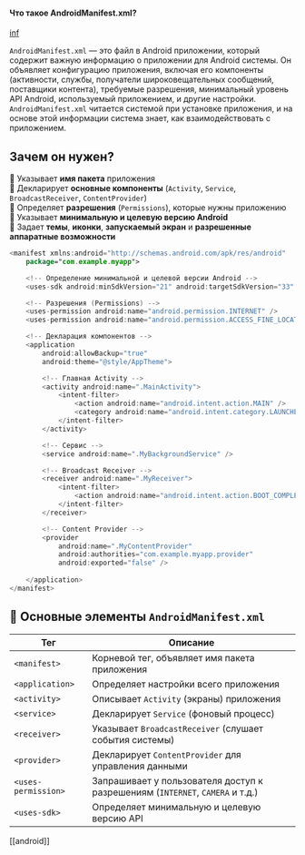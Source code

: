 #### Что такое AndroidManifest.xml?

[inf](https://github.com/Senchick/android-interview?tab=readme-ov-file#что-такое-androidmanifestxml)

`AndroidManifest.xml` — это файл в Android приложении, который содержит важную информацию о приложении для Android системы. Он объявляет конфигурацию приложения, включая его компоненты (активности, службы, получатели широковещательных сообщений, поставщики контента), требуемые разрешения, минимальный уровень API Android, используемый приложением, и другие настройки. `AndroidManifest.xml` читается системой при установке приложения, и на основе этой информации система знает, как взаимодействовать с приложением.


## **Зачем он нужен?**

📍 Указывает **имя пакета** приложения  
📍 Декларирует **основные компоненты** (`Activity`, `Service`, `BroadcastReceiver`, `ContentProvider`)  
📍 Определяет **разрешения** (`Permissions`), которые нужны приложению  
📍 Указывает **минимальную и целевую версию Android**  
📍 Задает **темы**, **иконки**, **запускаемый экран** и **разрешенные аппаратные возможности**

```kotlin 
<manifest xmlns:android="http://schemas.android.com/apk/res/android"
    package="com.example.myapp">

    <!-- Определение минимальной и целевой версии Android -->
    <uses-sdk android:minSdkVersion="21" android:targetSdkVersion="33" />

    <!-- Разрешения (Permissions) -->
    <uses-permission android:name="android.permission.INTERNET" />
    <uses-permission android:name="android.permission.ACCESS_FINE_LOCATION" />

    <!-- Декларация компонентов -->
    <application
        android:allowBackup="true"
        android:theme="@style/AppTheme">

        <!-- Главная Activity -->
        <activity android:name=".MainActivity">
            <intent-filter>
                <action android:name="android.intent.action.MAIN" />
                <category android:name="android.intent.category.LAUNCHER" />
            </intent-filter>
        </activity>

        <!-- Сервис -->
        <service android:name=".MyBackgroundService" />

        <!-- Broadcast Receiver -->
        <receiver android:name=".MyReceiver">
            <intent-filter>
                <action android:name="android.intent.action.BOOT_COMPLETED"/>
            </intent-filter>
        </receiver>

        <!-- Content Provider -->
        <provider
            android:name=".MyContentProvider"
            android:authorities="com.example.myapp.provider"
            android:exported="false" />
        
    </application>
</manifest>

```
## **🔹 Основные элементы `AndroidManifest.xml`**

| **Тег**             | **Описание**                                                                  |
| ------------------- | ----------------------------------------------------------------------------- |
| `<manifest>`        | Корневой тег, объявляет имя пакета приложения                                 |
| `<application>`     | Определяет настройки всего приложения                                         |
| `<activity>`        | Описывает `Activity` (экраны) приложения                                      |
| `<service>`         | Декларирует `Service` (фоновый процесс)                                       |
| `<receiver>`        | Указывает `BroadcastReceiver` (слушает события системы)                       |
| `<provider>`        | Декларирует `ContentProvider` для управления данными                          |
| `<uses-permission>` | Запрашивает у пользователя доступ к разрешениям (`INTERNET`, `CAMERA` и т.д.) |
| `<uses-sdk>`        | Определяет минимальную и целевую версию API                                   |

[[android]]